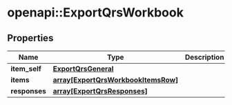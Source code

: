 # openapi::ExportQrsWorkbook


## Properties
Name | Type | Description | Notes
------------ | ------------- | ------------- | -------------
**item_self** | [**ExportQrsGeneral**](ExportQrsGeneral.md) |  | [optional] 
**items** | [**array[ExportQrsWorkbookItemsRow]**](ExportQrsWorkbookItemsRow.md) |  | [optional] 
**responses** | [**array[ExportQrsResponses]**](ExportQrsResponses.md) |  | [optional] 


